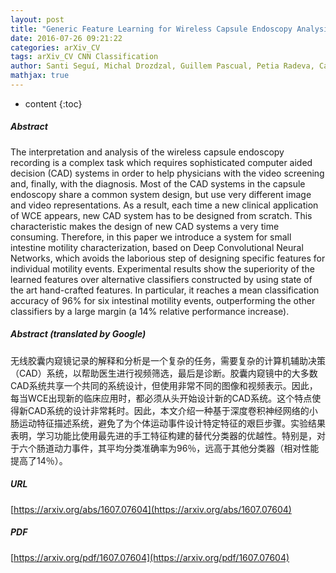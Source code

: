 ```yaml
---
layout: post
title: "Generic Feature Learning for Wireless Capsule Endoscopy Analysis"
date: 2016-07-26 09:21:22
categories: arXiv_CV
tags: arXiv_CV CNN Classification
author: Santi Seguí, Michal Drozdzal, Guillem Pascual, Petia Radeva, Carolina Malagelada, Fernando Azpiroz, Jordi Vitrià
mathjax: true
---
```


* content
{:toc}

##### Abstract
The interpretation and analysis of the wireless capsule endoscopy recording is a complex task which requires sophisticated computer aided decision (CAD) systems in order to help physicians with the video screening and, finally, with the diagnosis. Most of the CAD systems in the capsule endoscopy share a common system design, but use very different image and video representations. As a result, each time a new clinical application of WCE appears, new CAD system has to be designed from scratch. This characteristic makes the design of new CAD systems a very time consuming. Therefore, in this paper we introduce a system for small intestine motility characterization, based on Deep Convolutional Neural Networks, which avoids the laborious step of designing specific features for individual motility events. Experimental results show the superiority of the learned features over alternative classifiers constructed by using state of the art hand-crafted features. In particular, it reaches a mean classification accuracy of 96% for six intestinal motility events, outperforming the other classifiers by a large margin (a 14% relative performance increase).

##### Abstract (translated by Google)
无线胶囊内窥镜记录的解释和分析是一个复杂的任务，需要复杂的计算机辅助决策（CAD）系统，以帮助医生进行视频筛选，最后是诊断。胶囊内窥镜中的大多数CAD系统共享一个共同的系统设计，但使用非常不同的图像和视频表示。因此，每当WCE出现新的临床应用时，都必须从头开始设计新的CAD系统。这个特点使得新CAD系统的设计非常耗时。因此，本文介绍一种基于深度卷积神经网络的小肠运动特征描述系统，避免了为个体运动事件设计特定特征的艰巨步骤。实验结果表明，学习功能比使用最先进的手工特征构建的替代分类器的优越性。特别是，对于六个肠道动力事件，其平均分类准确率为96％，远高于其他分类器（相对性能提高了14％）。

##### URL
[https://arxiv.org/abs/1607.07604](https://arxiv.org/abs/1607.07604)

##### PDF
[https://arxiv.org/pdf/1607.07604](https://arxiv.org/pdf/1607.07604)


